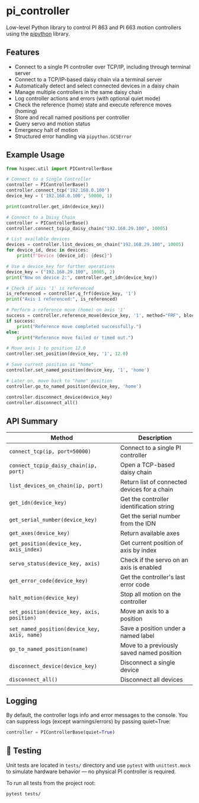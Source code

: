 # pi_controller

Low-level Python library to control PI 863 and PI 663 motion controllers using the [pipython](https://pypi.org/project/pipython/) library.

## Features
- Connect to a single PI controller over TCP/IP, including through terminal server
- Connect to a TCP/IP-based daisy chain via a terminal server
- Automatically detect and select connected devices in a daisy chain
- Manage multiple controllers in the same daisy chain
- Log controller actions and errors (with optional quiet mode)
- Check the reference (home) state and execute reference moves (homing)
- Store and recall named positions per controller
- Query servo and motion status
- Emergency halt of motion
- Structured error handling via `pipython.GCSError`

## Example Usage
```python
from hispec.util import PIControllerBase

# Connect to a Single Controller
controller = PIControllerBase()
controller.connect_tcp('192.168.0.100')
device_key = ('192.168.0.100', 50000, 1)

print(controller.get_idn(device_key))

# Connect to a Daisy Chain
controller = PIControllerBase()
controller.connect_tcpip_daisy_chain("192.168.29.100", 10005)

# List available devices
devices = controller.list_devices_on_chain("192.168.29.100", 10005)
for device_id, desc in devices:
    print(f"Device {device_id}: {desc}")

# Use a device_key for further operations
device_key = ("192.168.29.100", 10005, 2)
print("Now on device 2:", controller.get_idn(device_key))

# Check if axis '1' is referenced
is_referenced = controller.q_frf(device_key, '1')
print("Axis 1 referenced:", is_referenced)

# Perform a reference move (home) on axis '1'
success = controller.reference_move(device_key, '1', method="FRF", blocking=True, timeout=30)
if success:
    print("Reference move completed successfully.")
else:
    print("Reference move failed or timed out.")

# Move axis 1 to position 12.0
controller.set_position(device_key, '1', 12.0)

# Save current position as "home"
controller.set_named_position(device_key, '1', 'home')

# Later on, move back to "home" position
controller.go_to_named_position(device_key, 'home')

controller.disconnect_device(device_key)
controller.disconnect_all()
```

## API Summary
| Method                                       | Description                                  |
|----------------------------------------------|----------------------------------------------|
| `connect_tcp(ip, port=50000)`                | Connect to a single PI controller            |
| `connect_tcpip_daisy_chain(ip, port)`        | Open a TCP-based daisy chain                 |
| `list_devices_on_chain(ip, port)`            | Return list of connected devices for a chain |
| `get_idn(device_key)`                        | Get the controller identification string     |
| `get_serial_number(device_key)`              | Get the serial number from the IDN           |
| `get_axes(device_key)`                       | Return available axes                        |
| `get_position(device_key, axis_index)`       | Get current position of axis by index        |
| `servo_status(device_key, axis)`             | Check if the servo on an axis is enabled     |
| `get_error_code(device_key)`                 | Get the controller's last error code         |
| `halt_motion(device_key)`                    | Stop all motion on the controller            |
| `set_position(device_key, axis, position)`   | Move an axis to a position                   |
| `set_named_position(device_key, axis, name)` | Save a position under a named label          |
| `go_to_named_position(name)`                 | Move to a previously saved named position    |
| `disconnect_device(device_key)`              | Disconnect a single device                   |
| `disconnect_all()`                           | Disconnect all devices                       |


## Logging
By default, the controller logs info and error messages to the console. You can suppress logs (except warnings/errors) by passing quiet=True:
```python
controller = PIControllerBase(quiet=True)
```

## 🧪 Testing
Unit tests are located in `tests/` directory and use `pytest` with `unittest.mock` to simulate hardware behavior — no physical PI controller is required.

To run all tests from the project root:

```bash
pytest tests/
```